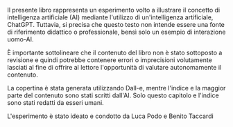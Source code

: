 Il presente libro rappresenta un esperimento volto a illustrare il concetto di intelligenza artificiale (AI) mediante l'utilizzo di un'intelligenza artificiale, ChatGPT. Tuttavia, si precisa che questo testo non intende essere una fonte di riferimento didattico o professionale, bensì solo un esempio di interazione uomo-AI.

È importante sottolineare che il contenuto del libro non è stato sottoposto a revisione e quindi potrebbe contenere errori o imprecisioni volutamente lasciati al fine di offrire al lettore l'opportunità di valutare autonomamente il contenuto.

La copertina è stata generata utilizzando Dall-e, mentre l'indice e la maggior parte del contenuto sono stati scritti dall'AI. Solo questo capitolo e l'indice sono stati redatti da esseri umani.

L'esperimento è stato ideato e condotto da Luca Podo e Benito Taccardi
